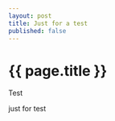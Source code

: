 ```yaml
---
layout: post
title: Just for a test
published: false
---
```


{{ page.title }}
================

<p class="meta">Test</p>
just for test